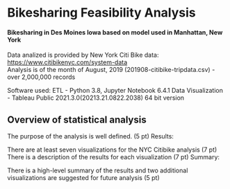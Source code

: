# Bikesharing Feasibility Analysis
#### Bikesharing in Des Moines Iowa based on model used in Manhattan, New York

Data analized is provided by New York Citi Bike data: https://www.citibikenyc.com/system-data<br />
Analysis is of the month of August, 2019 (201908-citibike-tripdata.csv) - over 2,000,000 records

Software used:  ETL - Python 3.8, Jupyter Notebook 6.4.1
                Data Visualization - Tableau Public 2021.3.0(20213.21.0822.2038) 64 bit version

## Overview of statistical analysis


The purpose of the analysis is well defined. (5 pt)
Results:

There are at least seven visualizations for the NYC Citibike analysis (7 pt)
There is a description of the results for each visualization (7 pt)
Summary:

There is a high-level summary of the results and two additional visualizations are suggested for future analysis (5 pt)
